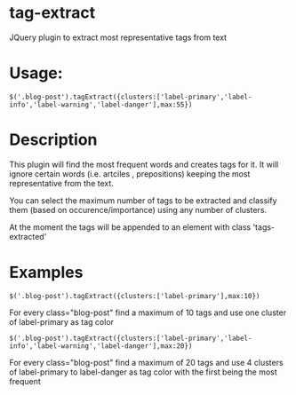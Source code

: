 # tag-extract
JQuery plugin to extract most representative tags from text

# Usage: 
    $('.blog-post').tagExtract({clusters:['label-primary','label-info','label-warning','label-danger'],max:55})


# Description

This plugin will find the most frequent words and creates tags for it. It will ignore certain words (i.e. artciles , prepositions) keeping the most representative from the text. 

You can select the maximum number of tags to be extracted and classify them (based on occurence/importance) using any number of clusters.

At the moment the tags will be appended to an element with class 'tags-extracted'


# Examples
    $('.blog-post').tagExtract({clusters:['label-primary'],max:10})

For every class="blog-post" find a maximum of 10 tags and use one cluster of label-primary as tag color


    $('.blog-post').tagExtract({clusters:['label-primary','label-info','label-warning','label-danger'],max:20})

For every class="blog-post" find a maximum of 20 tags and use 4 clusters of label-primary to label-danger as tag color with the first being the most frequent



